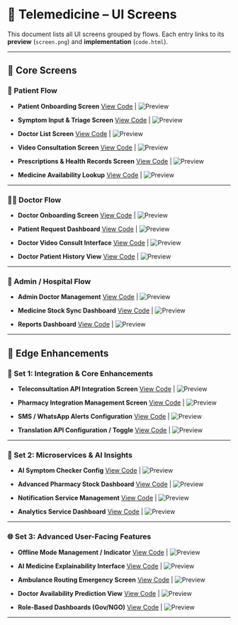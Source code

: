 # 📱 Telemedicine – UI Screens

This document lists all UI screens grouped by flows. Each entry links to its **preview** (`screen.png`) and **implementation** (`code.html`).

---

## 🧩 Core Screens

### 👤 Patient Flow

- **Patient Onboarding Screen**
  [View Code](./Core%20Screens/Patient%20Flow%20Screens/patient_onboarding_screen/code.html) | ![Preview](./Core%20Screens/Patient%20Flow%20Screens/patient_onboarding_screen/screen.png)

- **Symptom Input & Triage Screen**
  [View Code](./Core%20Screens/Patient%20Flow%20Screens/symptom_input_%26_triage_screen/code.html) | ![Preview](./Core%20Screens/Patient%20Flow%20Screens/symptom_input_%26_triage_screen/screen.png)

- **Doctor List Screen**
  [View Code](./Core%20Screens/Patient%20Flow%20Screens/doctor_list_screen/code.html) | ![Preview](./Core%20Screens/Patient%20Flow%20Screens/doctor_list_screen/screen.png)

- **Video Consultation Screen**
  [View Code](./Core%20Screens/Patient%20Flow%20Screens/video_consultation_screen/code.html) | ![Preview](./Core%20Screens/Patient%20Flow%20Screens/video_consultation_screen/screen.png)

- **Prescriptions & Health Records Screen**
  [View Code](./Core%20Screens/Patient%20Flow%20Screens/prescriptions_%26_health_records_screen/code.html) | ![Preview](./Core%20Screens/Patient%20Flow%20Screens/prescriptions_%26_health_records_screen/screen.png)

- **Medicine Availability Lookup**
  [View Code](./Core%20Screens/Patient%20Flow%20Screens/medicine_availability_lookup/code.html) | ![Preview](./Core%20Screens/Patient%20Flow%20Screens/medicine_availability_lookup/screen.png)

---

### 👨‍⚕️ Doctor Flow

- **Doctor Onboarding Screen**
  [View Code](./Core%20Screens/Doctor%20Flow%20Screens/doctor_onboarding_screen/code.html) | ![Preview](./Core%20Screens/Doctor%20Flow%20Screens/doctor_onboarding_screen/screen.png)

- **Patient Request Dashboard**
  [View Code](./Core%20Screens/Doctor%20Flow%20Screens/patient_request_dashboard/code.html) | ![Preview](./Core%20Screens/Doctor%20Flow%20Screens/patient_request_dashboard/screen.png)

- **Doctor Video Consult Interface**
  [View Code](./Core%20Screens/Doctor%20Flow%20Screens/doctor_video_consult_interface/code.html) | ![Preview](./Core%20Screens/Doctor%20Flow%20Screens/doctor_video_consult_interface/screen.png)

- **Doctor Patient History View**
  [View Code](./Core%20Screens/Doctor%20Flow%20Screens/doctor_patient_history_view/code.html) | ![Preview](./Core%20Screens/Doctor%20Flow%20Screens/doctor_patient_history_view/screen.png)

---

### 🏥 Admin / Hospital Flow

- **Admin Doctor Management**
  [View Code](./Core%20Screens/Admin%20-%20Hospital%20Flow%20Screens/admin_doctor_management_screen/code.html) | ![Preview](./Core%20Screens/Admin%20-%20Hospital%20Flow%20Screens/admin_doctor_management_screen/screen.png)

- **Medicine Stock Sync Dashboard**
  [View Code](./Core%20Screens/Admin%20-%20Hospital%20Flow%20Screens/medicine_stock_sync_dashboard/code.html) | ![Preview](./Core%20Screens/Admin%20-%20Hospital%20Flow%20Screens/medicine_stock_sync_dashboard/screen.png)

- **Reports Dashboard**
  [View Code](./Core%20Screens/Admin%20-%20Hospital%20Flow%20Screens/reports_dashboard/code.html) | ![Preview](./Core%20Screens/Admin%20-%20Hospital%20Flow%20Screens/reports_dashboard/screen.png)

---

## 🚀 Edge Enhancements

### 🔧 Set 1: Integration & Core Enhancements

- **Teleconsultation API Integration Screen**
  [View Code](./Edge%20Enhancements/Set%201/teleconsultation_api_integration_screen/code.html) | ![Preview](./Edge%20Enhancements/Set%201/teleconsultation_api_integration_screen/screen.png)

- **Pharmacy Integration Management Screen**
  [View Code](./Edge%20Enhancements/Set%201/pharmacy_integration_management_screen/code.html) | ![Preview](./Edge%20Enhancements/Set%201/pharmacy_integration_management_screen/screen.png)

- **SMS / WhatsApp Alerts Configuration**
  [View Code](./Edge%20Enhancements/Set%201/sms/whatsapp_alerts_configuration_screen/code.html) | ![Preview](./Edge%20Enhancements/Set%201/sms/whatsapp_alerts_configuration_screen/screen.png)

- **Translation API Configuration / Toggle**
  [View Code](./Edge%20Enhancements/Set%201/translation_api_configuration/toggle/code.html) | ![Preview](./Edge%20Enhancements/Set%201/translation_api_configuration/toggle/screen.png)

---

### 🧠 Set 2: Microservices & AI Insights

- **AI Symptom Checker Config**
  [View Code](./Edge%20Enhancements/Set%202/ai_symptom_checker_config/code.html) | ![Preview](./Edge%20Enhancements/Set%202/ai_symptom_checker_config/screen.png)

- **Advanced Pharmacy Stock Dashboard**
  [View Code](./Edge%20Enhancements/Set%202/advanced_pharmacy_stock_dashboard/code.html) | ![Preview](./Edge%20Enhancements/Set%202/advanced_pharmacy_stock_dashboard/screen.png)

- **Notification Service Management**
  [View Code](./Edge%20Enhancements/Set%202/notification_service_management/code.html) | ![Preview](./Edge%20Enhancements/Set%202/notification_service_management/screen.png)

- **Analytics Service Dashboard**
  [View Code](./Edge%20Enhancements/Set%202/analytics_service_dashboard/code.html) | ![Preview](./Edge%20Enhancements/Set%202/analytics_service_dashboard/screen.png)

---

### 🌐 Set 3: Advanced User-Facing Features

- **Offline Mode Management / Indicator**
  [View Code](./Edge%20Enhancements/Set%203/offline_mode_management/indicator/code.html) | ![Preview](./Edge%20Enhancements/Set%203/offline_mode_management/indicator/screen.png)

- **AI Medicine Explainability Interface**
  [View Code](./Edge%20Enhancements/Set%203/ai_medicine_explainability_interface/code.html) | ![Preview](./Edge%20Enhancements/Set%203/ai_medicine_explainability_interface/screen.png)

- **Ambulance Routing Emergency Screen**
  [View Code](./Edge%20Enhancements/Set%203/ambulance_routing_emergency_screen/code.html) | ![Preview](./Edge%20Enhancements/Set%203/ambulance_routing_emergency_screen/screen.png)

- **Doctor Availability Prediction View**
  [View Code](./Edge%20Enhancements/Set%203/doctor_availability_prediction_view/code.html) | ![Preview](./Edge%20Enhancements/Set%203/doctor_availability_prediction_view/screen.png)

- **Role-Based Dashboards (Gov/NGO)**
  [View Code](./Edge%20Enhancements/Set%203/role-based_dashboards_%28gov/ngo%29/code.html) | ![Preview](<./Edge%20Enhancements/Set%203/role-based_dashboards_(gov/ngo)/screen.png>)

---
